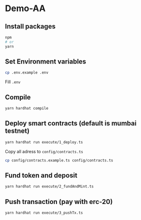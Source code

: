 # Demo-AA

## Install packages

```bash
npm
# or
yarn
```

## Set Environment variables

```bash
cp .env.example .env
```

Fill `.env`

## Compile

```bash
yarn hardhat compile
```

## Deploy smart contracts (default is mumbai testnet)

```bash
yarn hardhat run execute/1_deploy.ts
```

Copy all adress to `config/contracts.ts`

```bash
cp config/contracts.example.ts config/contracts.ts
```

## Fund token and deposit

```bash
yarn hardhat run execute/2_fundAndMint.ts
```

## Push transaction (pay with erc-20)

```bash
yarn hardhat run execute/3_pushTx.ts
```

